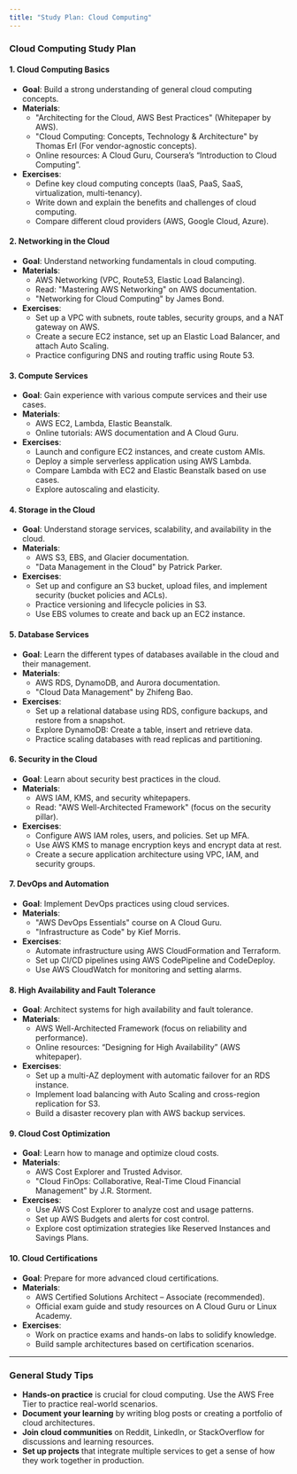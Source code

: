 ```yaml
---
title: "Study Plan: Cloud Computing"
---
```

### **Cloud Computing Study Plan**

#### **1. Cloud Computing Basics**

- **Goal**: Build a strong understanding of general cloud computing concepts.
- **Materials**:
  - "Architecting for the Cloud, AWS Best Practices" (Whitepaper by AWS).
  - "Cloud Computing: Concepts, Technology & Architecture" by Thomas Erl (For vendor-agnostic concepts).
  - Online resources: A Cloud Guru, Coursera’s “Introduction to Cloud Computing”.
- **Exercises**:
  - Define key cloud computing concepts (IaaS, PaaS, SaaS, virtualization, multi-tenancy).
  - Write down and explain the benefits and challenges of cloud computing.
  - Compare different cloud providers (AWS, Google Cloud, Azure).

#### **2. Networking in the Cloud**

- **Goal**: Understand networking fundamentals in cloud computing.
- **Materials**:
  - AWS Networking (VPC, Route53, Elastic Load Balancing).
  - Read: "Mastering AWS Networking" on AWS documentation.
  - "Networking for Cloud Computing" by James Bond.
- **Exercises**:
  - Set up a VPC with subnets, route tables, security groups, and a NAT gateway on AWS.
  - Create a secure EC2 instance, set up an Elastic Load Balancer, and attach Auto Scaling.
  - Practice configuring DNS and routing traffic using Route 53.

#### **3. Compute Services**

- **Goal**: Gain experience with various compute services and their use cases.
- **Materials**:
  - AWS EC2, Lambda, Elastic Beanstalk.
  - Online tutorials: AWS documentation and A Cloud Guru.
- **Exercises**:
  - Launch and configure EC2 instances, and create custom AMIs.
  - Deploy a simple serverless application using AWS Lambda.
  - Compare Lambda with EC2 and Elastic Beanstalk based on use cases.
  - Explore autoscaling and elasticity.

#### **4. Storage in the Cloud**

- **Goal**: Understand storage services, scalability, and availability in the cloud.
- **Materials**:
  - AWS S3, EBS, and Glacier documentation.
  - "Data Management in the Cloud" by Patrick Parker.
- **Exercises**:
  - Set up and configure an S3 bucket, upload files, and implement security (bucket policies and ACLs).
  - Practice versioning and lifecycle policies in S3.
  - Use EBS volumes to create and back up an EC2 instance.

#### **5. Database Services**

- **Goal**: Learn the different types of databases available in the cloud and their management.
- **Materials**:
  - AWS RDS, DynamoDB, and Aurora documentation.
  - "Cloud Data Management" by Zhifeng Bao.
- **Exercises**:
  - Set up a relational database using RDS, configure backups, and restore from a snapshot.
  - Explore DynamoDB: Create a table, insert and retrieve data.
  - Practice scaling databases with read replicas and partitioning.

#### **6. Security in the Cloud**

- **Goal**: Learn about security best practices in the cloud.
- **Materials**:
  - AWS IAM, KMS, and security whitepapers.
  - Read: "AWS Well-Architected Framework" (focus on the security pillar).
- **Exercises**:
  - Configure AWS IAM roles, users, and policies. Set up MFA.
  - Use AWS KMS to manage encryption keys and encrypt data at rest.
  - Create a secure application architecture using VPC, IAM, and security groups.

#### **7. DevOps and Automation**

- **Goal**: Implement DevOps practices using cloud services.
- **Materials**:
  - "AWS DevOps Essentials" course on A Cloud Guru.
  - "Infrastructure as Code" by Kief Morris.
- **Exercises**:
  - Automate infrastructure using AWS CloudFormation and Terraform.
  - Set up CI/CD pipelines using AWS CodePipeline and CodeDeploy.
  - Use AWS CloudWatch for monitoring and setting alarms.

#### **8. High Availability and Fault Tolerance**

- **Goal**: Architect systems for high availability and fault tolerance.
- **Materials**:
  - AWS Well-Architected Framework (focus on reliability and performance).
  - Online resources: “Designing for High Availability” (AWS whitepaper).
- **Exercises**:
  - Set up a multi-AZ deployment with automatic failover for an RDS instance.
  - Implement load balancing with Auto Scaling and cross-region replication for S3.
  - Build a disaster recovery plan with AWS backup services.

#### **9. Cloud Cost Optimization**

- **Goal**: Learn how to manage and optimize cloud costs.
- **Materials**:
  - AWS Cost Explorer and Trusted Advisor.
  - "Cloud FinOps: Collaborative, Real-Time Cloud Financial Management" by J.R. Storment.
- **Exercises**:
  - Use AWS Cost Explorer to analyze cost and usage patterns.
  - Set up AWS Budgets and alerts for cost control.
  - Explore cost optimization strategies like Reserved Instances and Savings Plans.

#### **10. Cloud Certifications**

- **Goal**: Prepare for more advanced cloud certifications.
- **Materials**:
  - AWS Certified Solutions Architect – Associate (recommended).
  - Official exam guide and study resources on A Cloud Guru or Linux Academy.
- **Exercises**:
  - Work on practice exams and hands-on labs to solidify knowledge.
  - Build sample architectures based on certification scenarios.

---

### General Study Tips

- **Hands-on practice** is crucial for cloud computing. Use the AWS Free Tier to practice real-world scenarios.
- **Document your learning** by writing blog posts or creating a portfolio of cloud architectures.
- **Join cloud communities** on Reddit, LinkedIn, or StackOverflow for discussions and learning resources.
- **Set up projects** that integrate multiple services to get a sense of how they work together in production.

